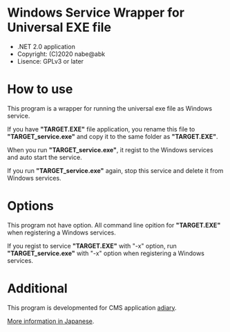 # Windows Service Wrapper for Universal EXE file

  - .NET 2.0 application
  - Copyright: (C)2020 nabe@abk
  - Lisence: GPLv3 or later

# How to use

This program is a wrapper for running the universal exe file as Windows service.

If you have **"TARGET.EXE"** file application,
you rename this file to **"TARGET_service.exe"** and
copy it to the same folder as **"TARGET.EXE"**.

When you run **"TARGET_service.exe"**, 
it regist to the Windows services and auto start the service.

If you run **"TARGET_service.exe"** again,
stop this service and delete it from Windows services.

# Options

This program not have option.
All command line opition for **"TARGET.EXE"** when registering a Windows services.

If you regist to service **"TARGET.EXE"** with "-x" option,
run **"TARGET_service.exe"** with "-x" option when registering a Windows services.

# Additional

This program is developmented for CMS application [adiary](https://github.com/nabe-abk/adiary).

[More information in Japanese](https://adiary.org/v3man/adiary_service).
